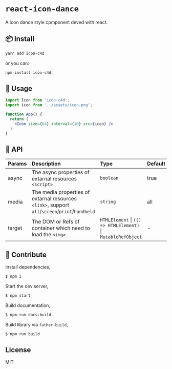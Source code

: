 # `react-icon-dance`

A icon dance style cpmponent deved with react.

## 📦 Install

```bash
yarn add icon-c4d
```

or you can:

```bash
npm install icon-c4d
```

## 🚀 Usage

```jsx | pure
import Icon from 'icon-c4d';
import icon from '../assets/icon.png';

function App() {
  return (
    <Icon size={64} interval={10} src={icon} />
  )
}
```

## 📔 API

| Params     | Description                                  | Type     | Default |
|------------|:----------------------------------------------|:----------|:---------|
| async | The async properties of extarnal resources `<script>` | `boolean` | true       |
| media | The media properties of extarnal resources `<link>`, support `all`/`screen`/`print`/`handheld` | `string` | all       |
| target | The DOM or Refs of container which need to load the `<img>` | `HTMLElement` \| `(() => HTMLElement)` \| `MutableRefObject` | -      |

## 🔨 Contribute

Install dependencies,

```bash
$ npm i
```

Start the dev server,

```bash
$ npm start
```

Build documentation,

```bash
$ npm run docs:build
```

Build library via `father-build`,

```bash
$ npm run build
```

## License

MIT